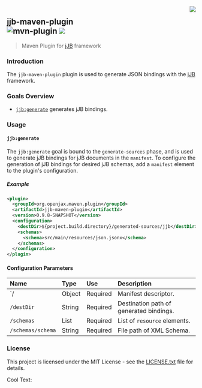 <img src="https://images.cooltext.com/5195722.png" align="right">

## jjb-maven-plugin<br>![mvn-plugin][mvn-plugin] <a href="https://www.openjax.org/"><img src="https://img.shields.io/badge/OpenJAX--blue.svg"></a>
> Maven Plugin for [jJB][jjb] framework

### Introduction

The `jjb-maven-plugin` plugin is used to generate JSON bindings with the [jJB][jjb] framework.

### Goals Overview

* [`jjb:generate`](#jjbgenerate) generates jJB bindings.

### Usage

#### `jjb:generate`

The `jjb:generate` goal is bound to the `generate-sources` phase, and is used to generate jJB bindings for jJB documents in the `manifest`. To configure the generation of jJB bindings for desired jJB schemas, add a `manifest` element to the plugin's configuration.

##### Example

```xml
<plugin>
  <groupId>org.openjax.maven.plugin</groupId>
  <artifactId>jjb-maven-plugin</artifactId>
  <version>0.9.8-SNAPSHOT</version>
  <configuration>
    <destDir>${project.build.directory}/generated-sources/jjb</destDir>
    <schemas>
      <schema>src/main/resources/json.jsonx</schema>
    </schemas>
  </configuration>
</plugin>
```

#### Configuration Parameters

| Name              | Type    | Use      | Description                                                                   |
|:------------------|:--------|:---------|:------------------------------------------------------------------------------|
| `/                | Object  | Required | Manifest descriptor.                                                          |
| `/destDir`        | String  | Required | Destination path of generated bindings.                                       |
| `/schemas`        | List    | Required | List of `resource` elements.                                                  |
| `/schemas/schema` | String  | Required | File path of XML Schema.                                                      |

### License

This project is licensed under the MIT License - see the [LICENSE.txt](LICENSE.txt) file for details.

<a href="http://cooltext.com" target="_top"><img src="https://cooltext.com/images/ct_pixel.gif" width="80" height="15" alt="Cool Text: Logo and Graphics Generator" border="0" /></a>

[jjb]: /../../../../openjax/openjax-jjb
[mvn-plugin]: https://img.shields.io/badge/mvn-plugin-lightgrey.svg